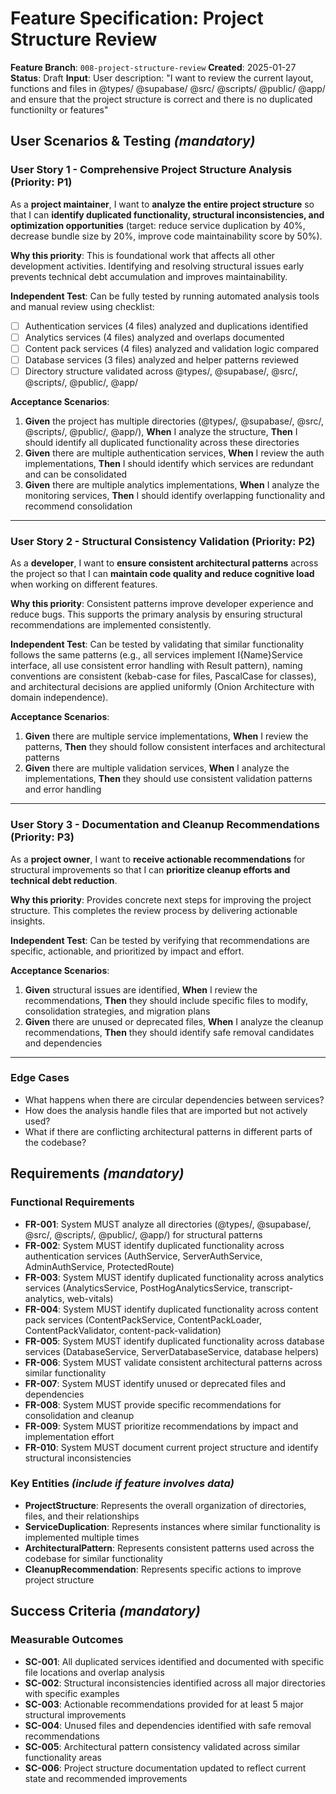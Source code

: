 # Feature Specification: Project Structure Review

**Feature Branch**: `008-project-structure-review`
**Created**: 2025-01-27
**Status**: Draft
**Input**: User description: "I want to review the current layout, functions and files in @types/ @supabase/ @src/ @scripts/ @public/ @app/ and ensure that the project structure is correct and there is no duplicated functionilty or features"

## User Scenarios & Testing *(mandatory)*

### User Story 1 - Comprehensive Project Structure Analysis (Priority: P1)

As a **project maintainer**, I want to **analyze the entire project structure** so that I can **identify duplicated functionality, structural inconsistencies, and optimization opportunities** (target: reduce service duplication by 40%, decrease bundle size by 20%, improve code maintainability score by 50%).

**Why this priority**: This is foundational work that affects all other development activities. Identifying and resolving structural issues early prevents technical debt accumulation and improves maintainability.

**Independent Test**: Can be fully tested by running automated analysis tools and manual review using checklist:
- [ ] Authentication services (4 files) analyzed and duplications identified
- [ ] Analytics services (4 files) analyzed and overlaps documented
- [ ] Content pack services (4 files) analyzed and validation logic compared
- [ ] Database services (3 files) analyzed and helper patterns reviewed
- [ ] Directory structure validated across @types/, @supabase/, @src/, @scripts/, @public/, @app/

**Acceptance Scenarios**:

1. **Given** the project has multiple directories (@types/, @supabase/, @src/, @scripts/, @public/, @app/), **When** I analyze the structure, **Then** I should identify all duplicated functionality across these directories
2. **Given** there are multiple authentication services, **When** I review the auth implementations, **Then** I should identify which services are redundant and can be consolidated
3. **Given** there are multiple analytics implementations, **When** I analyze the monitoring services, **Then** I should identify overlapping functionality and recommend consolidation

---

### User Story 2 - Structural Consistency Validation (Priority: P2)

As a **developer**, I want to **ensure consistent architectural patterns** across the project so that I can **maintain code quality and reduce cognitive load** when working on different features.

**Why this priority**: Consistent patterns improve developer experience and reduce bugs. This supports the primary analysis by ensuring structural recommendations are implemented consistently.

**Independent Test**: Can be tested by validating that similar functionality follows the same patterns (e.g., all services implement I{Name}Service interface, all use consistent error handling with Result<T> pattern), naming conventions are consistent (kebab-case for files, PascalCase for classes), and architectural decisions are applied uniformly (Onion Architecture with domain independence).

**Acceptance Scenarios**:

1. **Given** there are multiple service implementations, **When** I review the patterns, **Then** they should follow consistent interfaces and architectural patterns
2. **Given** there are multiple validation services, **When** I analyze the implementations, **Then** they should use consistent validation patterns and error handling

---

### User Story 3 - Documentation and Cleanup Recommendations (Priority: P3)

As a **project owner**, I want to **receive actionable recommendations** for structural improvements so that I can **prioritize cleanup efforts and technical debt reduction**.

**Why this priority**: Provides concrete next steps for improving the project structure. This completes the review process by delivering actionable insights.

**Independent Test**: Can be tested by verifying that recommendations are specific, actionable, and prioritized by impact and effort.

**Acceptance Scenarios**:

1. **Given** structural issues are identified, **When** I review the recommendations, **Then** they should include specific files to modify, consolidation strategies, and migration plans
2. **Given** there are unused or deprecated files, **When** I analyze the cleanup recommendations, **Then** they should identify safe removal candidates and dependencies

---

### Edge Cases

- What happens when there are circular dependencies between services?
- How does the analysis handle files that are imported but not actively used?
- What if there are conflicting architectural patterns in different parts of the codebase?

## Requirements *(mandatory)*

### Functional Requirements

- **FR-001**: System MUST analyze all directories (@types/, @supabase/, @src/, @scripts/, @public/, @app/) for structural patterns
- **FR-002**: System MUST identify duplicated functionality across authentication services (AuthService, ServerAuthService, AdminAuthService, ProtectedRoute)
- **FR-003**: System MUST identify duplicated functionality across analytics services (AnalyticsService, PostHogAnalyticsService, transcript-analytics, web-vitals)
- **FR-004**: System MUST identify duplicated functionality across content pack services (ContentPackService, ContentPackLoader, ContentPackValidator, content-pack-validation)
- **FR-005**: System MUST identify duplicated functionality across database services (DatabaseService, ServerDatabaseService, database helpers)
- **FR-006**: System MUST validate consistent architectural patterns across similar functionality
- **FR-007**: System MUST identify unused or deprecated files and dependencies
- **FR-008**: System MUST provide specific recommendations for consolidation and cleanup
- **FR-009**: System MUST prioritize recommendations by impact and implementation effort
- **FR-010**: System MUST document current project structure and identify structural inconsistencies

### Key Entities *(include if feature involves data)*

- **ProjectStructure**: Represents the overall organization of directories, files, and their relationships
- **ServiceDuplication**: Represents instances where similar functionality is implemented multiple times
- **ArchitecturalPattern**: Represents consistent patterns used across the codebase for similar functionality
- **CleanupRecommendation**: Represents specific actions to improve project structure

## Success Criteria *(mandatory)*

### Measurable Outcomes

- **SC-001**: All duplicated services identified and documented with specific file locations and overlap analysis
- **SC-002**: Structural inconsistencies identified across all major directories with specific examples
- **SC-003**: Actionable recommendations provided for at least 5 major structural improvements
- **SC-004**: Unused files and dependencies identified with safe removal recommendations
- **SC-005**: Architectural pattern consistency validated across similar functionality areas
- **SC-006**: Project structure documentation updated to reflect current state and recommended improvements

